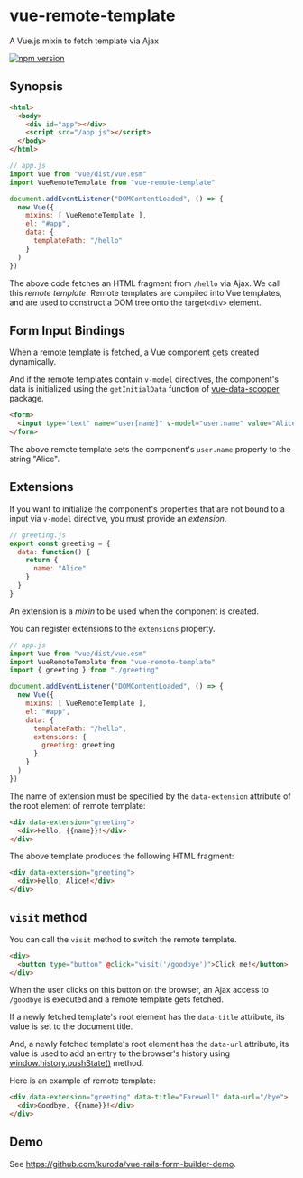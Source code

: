 # vue-remote-template

A Vue.js mixin to fetch template via Ajax

[![npm version](https://badge.fury.io/js/vue-remote-template.svg)](https://badge.fury.io/js/vue-remote-template)

## Synopsis

```html
<html>
  <body>
    <div id="app"></div>
    <script src="/app.js"></script>
  </body>
</html>
```

```javascript
// app.js
import Vue from "vue/dist/vue.esm"
import VueRemoteTemplate from "vue-remote-template"

document.addEventListener("DOMContentLoaded", () => {
  new Vue({
    mixins: [ VueRemoteTemplate ],
    el: "#app",
    data: {
      templatePath: "/hello"
    }
  )
})
```

The above code fetches an HTML fragment from `/hello` via Ajax.
We call this _remote template_.
Remote templates are compiled into Vue templates, and are used
to construct a DOM tree onto the target`<div>` element.

## Form Input Bindings

When a remote template is fetched, a Vue component gets created dynamically.

And if the remote templates contain `v-model` directives,
the component's data is initialized using the `getInitialData` function
of [vue-data-scooper](https://www.npmjs.com/package/vue-data-scooper) package.

```html
<form>
  <input type="text" name="user[name]" v-model="user.name" value="Alice">
</form>
```

The above remote template sets the component's `user.name` property to the
string "Alice".

## Extensions

If you want to initialize the component's properties that are not bound to
a input via `v-model` directive,
you must provide an _extension_.

```javascript
// greeting.js
export const greeting = {
  data: function() {
    return {
      name: "Alice"
    }
  }
}
```

An extension is a _mixin_ to be used when the component is created.

You can register extensions to the `extensions` property.

```javascript
// app.js
import Vue from "vue/dist/vue.esm"
import VueRemoteTemplate from "vue-remote-template"
import { greeting } from "./greeting"

document.addEventListener("DOMContentLoaded", () => {
  new Vue({
    mixins: [ VueRemoteTemplate ],
    el: "#app",
    data: {
      templatePath: "/hello",
      extensions: {
        greeting: greeting
      }
    }
  )
})
```

The name of extension must be specified by the `data-extension` attribute of
the root element of remote template:

```html
<div data-extension="greeting">
  <div>Hello, {{name}}!</div>
</div>
```

The above template produces the following HTML fragment:

```html
<div data-extension="greeting">
  <div>Hello, Alice!</div>
</div>
```

## `visit` method

You can call the `visit` method to switch the remote template.

```html
<div>
  <button type="button" @click="visit('/goodbye')">Click me!</button>
</div>
```

When the user clicks on this button on the browser,
an Ajax access to `/goodbye` is executed and a remote template gets fetched.

If a newly fetched template's root element has the `data-title` attribute,
its value is set to the document title.

And, a newly fetched template's root element has the `data-url` attribute,
its value is used to add an entry to the browser's history using
[window.history.pushState()](https://developer.mozilla.org/en-US/docs/Web/API/History_API#The_pushState()_method) method.

Here is an example of remote template:

```html
<div data-extension="greeting" data-title="Farewell" data-url="/bye">
  <div>Goodbye, {{name}}!</div>
</div>
```

## Demo

See https://github.com/kuroda/vue-rails-form-builder-demo.

